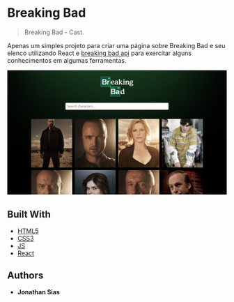 # Breaking Bad
> Breaking Bad - Cast.

Apenas um simples projeto para criar uma página sobre Breaking Bad e seu elenco utilizando React e [breaking bad api](https://breakingbadapi.com/documentation) para exercitar alguns conhecimentos em algumas ferramentas.

![](demo.png)


## Built With

* [HTML5]()
* [CSS3]()
* [JS]()
* [React]()


## Authors

* **Jonathan Sias** 

